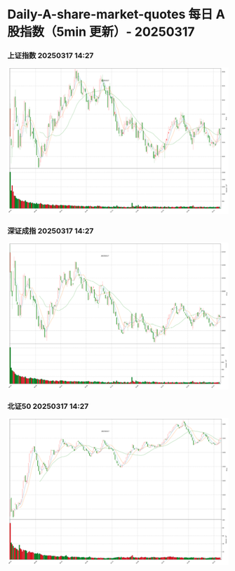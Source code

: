 
# Daily-A-share-market-quotes 每日 A 股指数（5min 更新）- 20250317

### 上证指数 20250317 14:27
![](./fig/2025/3/20250317-sh000001.png)

### 深证成指 20250317 14:27
![](./fig/2025/3/20250317-sz399001.png)

### 北证50 20250317 14:27
![](./fig/2025/3/20250317-bj899050.png)
